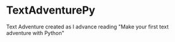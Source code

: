 # TextAdventurePy
Text Adventure created as I advance reading "Make your first text adventure with Python"
